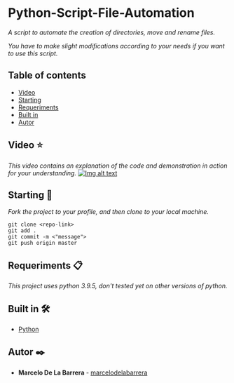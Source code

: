 # Python-Script-File-Automation

_A script to automate the creation of directories, move and rename files._

_You have to make slight modifications according to your needs if you want to use this script._

## Table of contents

- [Video](#Video-)
- [Starting](#starting-)
- [Requeriments](#requeriments-)
- [Built in](#built-in-%EF%B8%8F)
- [Autor](#autor-%EF%B8%8F)

## Video ⭐

_This video contains an explanation of the code and demonstration in action for your understanding._
[![Img alt text](https://img.youtube.com/vi/Vi5HGvDERmk/0.jpg)](https://www.youtube.com/watch?v=Vi5HGvDERmk)

## Starting 🚀

_Fork the project to your profile, and then clone to your local machine._

```
git clone <repo-link>
git add .
git commit -m <"message">
git push origin master
```

## Requeriments 📋

_This project uses python 3.9.5, don't tested yet on other versions of python._

## Built in 🛠️

- [Python](https://www.python.org/)

## Autor ✒️

- **Marcelo De La Barrera** - [marcelodelabarrera](https://github.com/marcelodelabarrera)
